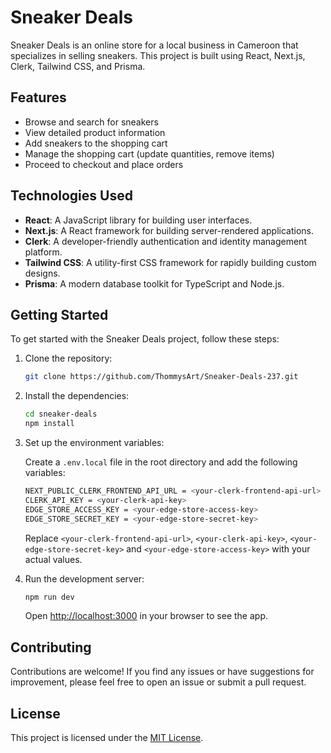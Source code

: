 
# Sneaker Deals

Sneaker Deals is an online store for a local business in Cameroon that specializes in selling sneakers. This project is built using React, Next.js, Clerk, Tailwind CSS, and Prisma.

## Features

- Browse and search for sneakers
- View detailed product information
- Add sneakers to the shopping cart
- Manage the shopping cart (update quantities, remove items)
- Proceed to checkout and place orders

## Technologies Used

- **React**: A JavaScript library for building user interfaces.
- **Next.js**: A React framework for building server-rendered applications.
- **Clerk**: A developer-friendly authentication and identity management platform.
- **Tailwind CSS**: A utility-first CSS framework for rapidly building custom designs.
- **Prisma**: A modern database toolkit for TypeScript and Node.js.

## Getting Started

To get started with the Sneaker Deals project, follow these steps:

1. Clone the repository:

   ```bash
   git clone https://github.com/ThommysArt/Sneaker-Deals-237.git
   ```

2. Install the dependencies:

   ```bash
   cd sneaker-deals
   npm install
   ```

3. Set up the environment variables:

   Create a `.env.local` file in the root directory and add the following variables:

   ```bash
   NEXT_PUBLIC_CLERK_FRONTEND_API_URL = <your-clerk-frontend-api-url>
   CLERK_API_KEY = <your-clerk-api-key>
   EDGE_STORE_ACCESS_KEY = <your-edge-store-access-key>
   EDGE_STORE_SECRET_KEY = <your-edge-store-secret-key>
   ```
   

   Replace `<your-clerk-frontend-api-url>`, `<your-clerk-api-key>`, `<your-edge-store-secret-key>` and `<your-edge-store-access-key>` with your actual values.

4. Run the development server:

   ```bash
   npm run dev
   ```

   Open [http://localhost:3000](http://localhost:3000) in your browser to see the app.

## Contributing

Contributions are welcome! If you find any issues or have suggestions for improvement, please feel free to open an issue or submit a pull request.

## License

This project is licensed under the [MIT License](LICENSE).
